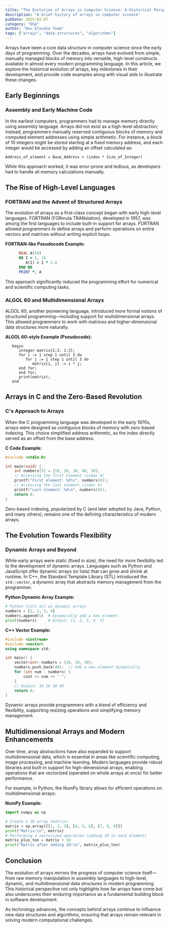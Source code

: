 ```yaml
---
title: "The Evolution of Arrays in Computer Science: A Historical Perspective"
description: "A brief history of arrays in computer science"
pubDate: 2025-02-07
category: "DSA"
author: "Dev Elevate Team"
tags: ["arrays", "data-structures", "algorithms"]
---
```




Arrays have been a core data structure in computer science since the early days of programming. Over the decades, arrays have evolved from simple, manually managed blocks of memory into versatile, high-level constructs available in almost every modern programming language. In this article, we explore the historical evolution of arrays, key milestones in their development, and provide code examples along with visual aids to illustrate these changes.

## Early Beginnings

### Assembly and Early Machine Code

In the earliest computers, programmers had to manage memory directly using assembly language. Arrays did not exist as a high-level abstraction; instead, programmers manually reserved contiguous blocks of memory and computed element addresses using simple arithmetic. For instance, a block of 10 integers might be stored starting at a fixed memory address, and each integer would be accessed by adding an offset calculated as:

```plaintext
Address_of_element = Base_Address + (index * Size_of_Integer)
```

While this approach worked, it was error-prone and tedious, as developers had to handle all memory calculations manually.

## The Rise of High-Level Languages

### FORTRAN and the Advent of Structured Arrays

The evolution of arrays as a first-class concept began with early high-level languages. FORTRAN (FORmula TRANslation), developed in 1957, was among the first languages to include built-in support for arrays. FORTRAN allowed programmers to define arrays and perform operations on entire vectors and matrices without writing explicit loops.

**FORTRAN-like Pseudocode Example:**

```fortran
      REAL A(10)
      DO I = 1, 10
         A(I) = I * 2.0
      END DO
      PRINT *, A
```

This approach significantly reduced the programming effort for numerical and scientific computing tasks.

### ALGOL 60 and Multidimensional Arrays

ALGOL 60, another pioneering language, introduced more formal notions of structured programming—including support for multidimensional arrays. This allowed programmers to work with matrices and higher-dimensional data structures more naturally.

**ALGOL 60-style Example (Pseudocode):**

```algol
   begin
      integer matrix[1:3, 1:3];
      for i := 1 step 1 until 3 do
         for j := 1 step 1 until 3 do
            matrix[i, j] := i * j;
      end for;
      end for;
      print(matrix);
   end
```

## Arrays in C and the Zero-Based Revolution

### C's Approach to Arrays

When the C programming language was developed in the early 1970s, arrays were designed as contiguous blocks of memory with zero-based indexing. This choice simplified address arithmetic, as the index directly served as an offset from the base address.

**C Code Example:**

```c
#include <stdio.h>

int main(void) {
    int numbers[5] = {10, 20, 30, 40, 50};
    // Accessing the first element (index 0)
    printf("First element: %d\n", numbers[0]);
    // Accessing the last element (index 4)
    printf("Last element: %d\n", numbers[4]);
    return 0;
}
```

Zero-based indexing, popularized by C (and later adopted by Java, Python, and many others), remains one of the defining characteristics of modern arrays.

## The Evolution Towards Flexibility

### Dynamic Arrays and Beyond

While early arrays were static (fixed in size), the need for more flexibility led to the development of dynamic arrays. Languages such as Python and JavaScript offer dynamic arrays (or lists) that can grow and shrink at runtime. In C++, the Standard Template Library (STL) introduced the `std::vector`, a dynamic array that abstracts memory management from the programmer.

**Python Dynamic Array Example:**

```python
# Python lists act as dynamic arrays
numbers = [1, 2, 3, 4]
numbers.append(5)  # Dynamically add a new element
print(numbers)     # Output: [1, 2, 3, 4, 5]
```

**C++ Vector Example:**

```cpp
#include <iostream>
#include <vector>
using namespace std;

int main() {
    vector<int> numbers = {10, 20, 30};
    numbers.push_back(40);  // Add a new element dynamically
    for (int num : numbers) {
        cout << num << " ";
    }
    // Output: 10 20 30 40
    return 0;
}
```

Dynamic arrays provide programmers with a blend of efficiency and flexibility, supporting resizing operations and simplifying memory management.

## Multidimensional Arrays and Modern Enhancements

Over time, array abstractions have also expanded to support multidimensional data, which is essential in areas like scientific computing, image processing, and machine learning. Modern languages provide robust libraries and built-in support for high-dimensional arrays, enabling operations that are vectorized (operated on whole arrays at once) for better performance.

For example, in Python, the NumPy library allows for efficient operations on multidimensional arrays:

**NumPy Example:**

```python
import numpy as np

# Create a 2D array (matrix)
matrix = np.array([[1, 2, 3], [4, 5, 6], [7, 8, 9]])
print("Matrix:\n", matrix)
# Performing a vectorized operation (adding 10 to each element)
matrix_plus_ten = matrix + 10
print("Matrix after adding 10:\n", matrix_plus_ten)
```

## Conclusion

The evolution of arrays mirrors the progress of computer science itself—from raw memory manipulation in assembly languages to high-level, dynamic, and multidimensional data structures in modern programming. This historical perspective not only highlights how far arrays have come but also underscores their enduring importance as a fundamental building block in software development.

As technology advances, the concepts behind arrays continue to influence new data structures and algorithms, ensuring that arrays remain relevant in solving modern computational challenges.
